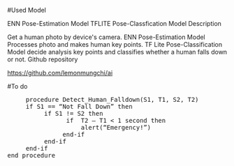 #Used Model

ENN Pose-Estimation Model
TFLITE Pose-Classfication Model
Description

Get a human photo by device's camera.
ENN Pose-Estimation Model Processes photo and makes human key points.
TF Lite Pose-Classification Model decide analysis key points and classifies whether a human falls down or not.
Github repository

https://github.com/lemonmungchi/ai

#To do
<pre>
     procedure Detect_Human_Falldown(S1, T1, S2, T2) 
     if S1 == “Not Fall Down” then
          if S1 != S2 then 
                if  T2 – T1 < 1 second then 
                    alert(“Emergency!”) 
               end-if 
          end-if 
     end-if 
end procedure 
</pre>
